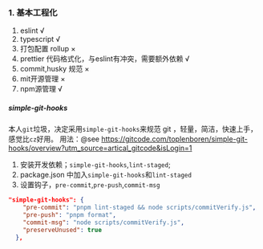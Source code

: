

### 1. 基本工程化
1. eslint   √
2. typescript   √
3. 打包配置   rollup    ×
4. prettier  代码格式化，与eslint有冲突，需要额外依赖  √
5. commit,husky 规范    ×
6. mit开源管理  ×
7. npm源管理    √


##### simple-git-hooks
本人`git`垃圾，决定采用`simple-git-hooks`来规范 git ，轻量，简洁，快速上手，感觉比`cz`好用。
用法：@see  https://gitcode.com/toplenboren/simple-git-hooks/overview?utm_source=artical_gitcode&isLogin=1
1. 安装开发依赖；`simple-git-hooks`,`lint-staged`;
2. package.json 中加入`simple-git-hooks`和`lint-staged`
3. 设置钩子，`pre-commit`,`pre-push`,`commit-msg`
```json
"simple-git-hooks": {
    "pre-commit": "pnpm lint-staged && node scripts/commitVerify.js",
    "pre-push": "pnpm format",
    "commit-msg": "node scripts/commitVerify.js",
    "preserveUnused": true
  },
```


